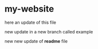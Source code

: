 # my-website
here an update of this file

new update in a new branch called example

new new update of __readme__ file

